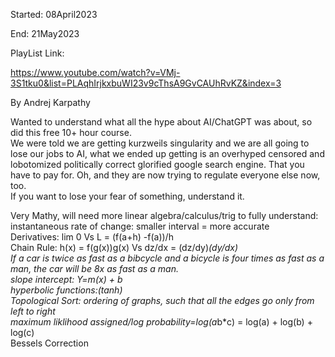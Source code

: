 Started: 08April2023

End: 21May2023

PlayList Link:

https://www.youtube.com/watch?v=VMj-3S1tku0&list=PLAqhIrjkxbuWI23v9cThsA9GvCAUhRvKZ&index=3

By Andrej Karpathy

Wanted to understand what all the hype about AI/ChatGPT was about, so did this free 10+ hour course.</br>
We were told we are getting kurzweils singularity and we are all going to lose our jobs to AI, what we ended up getting is an overhyped censored and lobotomized politically correct glorified google search engine. That you have to pay for. Oh, and they are now trying to regulate everyone else now, too. </br>
If you want to lose your fear of something, understand it. </br>

Very Mathy, will need more linear algebra/calculus/trig to fully understand: </br>
instantaneous rate of change: smaller interval = more accurate </br>
Derivatives: lim 0 Vs L = (f(a+h) -f(a))/h </br>
Chain Rule: h(x) = f(g(x))g(x) Vs dz/dx = (dz/dy)*(dy/dx) </br>
  If a car is twice as fast as a bibcycle and a bicycle is four times as fast as a man, the car will be 8x as fast as a man. </br>
slope intercept: Y=m(x) + b </br>
hyperbolic functions:(tanh) </br>
Topological Sort: ordering of graphs, such that all the edges go only from left to right</br>
maximum liklihood assigned/log probability=log(a*b*c) = log(a) + log(b) + log(c)</br>
Bessels Correction </br>

